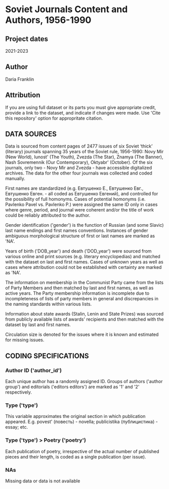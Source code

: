 # Soviet Journals Content and Authors, 1956-1990 

## Project dates
2021-2023
## Author
Daria Franklin 
## Attribution 
If you are using full dataset or its parts you must give appropriate credit, provide a link to the dataset, and indicate if changes were made. Use 'Cite this repository' option for appropritate citation. 

## DATA SOURCES 

Data is sourced from content pages of 2477 issues of six Soviet ‘thick’ (literary) journals spanning 35 years of the Soviet rule, 1956-1990: Novy Mir (New World), Iunost' (The Youth), Zvezda (The Star), Znamya (The Banner), Nash Sovremennik (Our Contemporary), Oktyabr' (October). 
Of the six journals, only two - Novy Mir and Zvezda - have accessible digitalized archives. The data for the other four journals was collected and coded manually. 

First names are standardized (e.g. Евтушенко Е., Евтушенко Евг., Евтушенко Евген. - all coded as Евтушенко Евгений), and controlled for the possibility of full homonyms. Cases of potential homonyms (i.e. Pavlenko Pavel vs. Pavlenko P.) were assigned the same ID only in cases where genre, period, and journal were coherent and/or the title of work could be reliably attributed to the author.   

Gender identification ('gender') is the function of Russian (and some Slavic) last name endings and first names conventions. Instances of gender ambiguous morphological structure of first or last names are marked as 'NA'. 

Years of birth ('DOB_year') and death ('DOD_year') were sourced from various online and print sources (e.g. literary encyclopedias) and matched with the dataset on last and first names. Cases of unknown years as well as cases where attribution could not be established with certainty are marked as 'NA'. 

The information on membership in the Communist Party came from the lists of Party Members and then matched by last and first names, as well as active years. The Party membership information is incomplete due to incompleteness of lists of party members in general and discrepancies in the naming standards within various lists. 

Information about state awards (Stalin, Lenin and State Prizes) was sourced from publicly available lists of awards' recipients and then matched with the dataset by last and first names. 

Circulation size is denoted for the issues where it is known and estimated for missing issues. 


## CODING SPECIFICATIONS 

### Author ID ('author_id') 
Each unique author has a randomly assigned ID. Groups of authors ('author group') and editorials ('editors editors') are marked as '1' and '2' respectively. 

### Type ('type') 
This variable approximates the original section in which publication appeared. E.g. povest' (повесть) - novella; publicistika (публицистика) - essay; etc. 

### Type ('type') > Poetry ('poetry')
Each publication of poetry, irrespective of the actual number of published pieces and their length, is coded as a single publication (per issue). 

### NAs 
Missing data or data is not available
